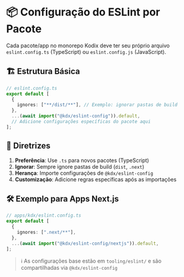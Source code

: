 # 📦 Configuração do ESLint por Pacote

Cada pacote/app no monorepo Kodix deve ter seu próprio arquivo `eslint.config.ts` (TypeScript) ou `eslint.config.js` (JavaScript).

## 🏗️ Estrutura Básica

```typescript
// eslint.config.ts
export default [
  {
    ignores: ["**/dist/**"], // Exemplo: ignorar pastas de build
  },
  ...(await import("@kdx/eslint-config")).default,
  // Adicione configurações específicas do pacote aqui
];
```

## 📌 Diretrizes

1. **Preferência**: Use `.ts` para novos pacotes (TypeScript)
2. **Ignorar**: Sempre ignore pastas de build (`dist`, `.next`)
3. **Herança**: Importe configurações de `@kdx/eslint-config`
4. **Customização**: Adicione regras específicas após as importações

## 🛠️ Exemplo para Apps Next.js

```typescript
// apps/kdx/eslint.config.ts
export default [
  {
    ignores: [".next/**"],
  },
  ...(await import("@kdx/eslint-config/nextjs")).default,
];
```

> ℹ️ As configurações base estão em `tooling/eslint/` e são compartilhadas via `@kdx/eslint-config`
